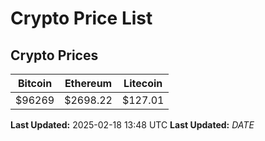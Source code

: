 # Crypto Price List

## Crypto Prices
| Bitcoin | Ethereum | Litecoin |
| ------- | -------- | -------- |
| $96269 | $2698.22 | $127.01 |
**Last Updated:** 2025-02-18 13:48 UTC
**Last Updated:** $DATE$
